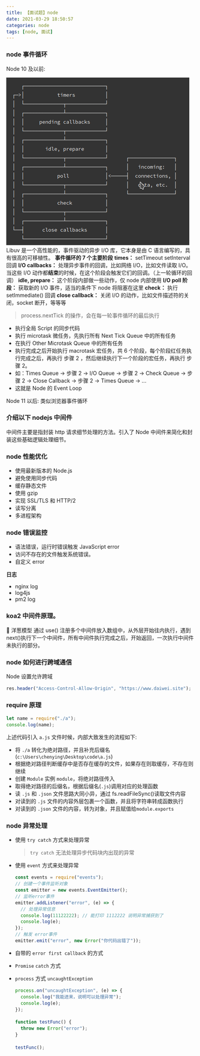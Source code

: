```yaml
---
title: 【面试题】node
date: 2021-03-29 18:50:57
categories: node
tags: [node, 面试]
---
```


### node 事件循环

Node 10 及以前:

![Node 事件循环](./【面试题】node/libuv.png)
Libuv 是一个高性能的，事件驱动的异步 I/O 库，它本身是由 C 语言编写的，具有很高的可移植性。
**事件循环的 7 个主要阶段**
**times：** setTimeout setInterval 回调
**I/O callbacks：** 处理异步事件的回调，比如网络 I/O，比如文件读取 I/O。当这些 I/O 动作都**结束**的时候，在这个阶段会触发它们的回调。（上一轮循环的回调）
**idle, prepare：** 这个阶段内部做一些动作，仅 node 内部使用
**I/O poll 阶段：** 获取新的 I/O 事件，适当的条件下 node 将阻塞在这里
**check：** 执行 setImmediate() 回调
**close callback：** 关闭 I/O 的动作，比如文件描述符的关闭，socket 断开，等等等

> process.nextTick 的操作，会在每一轮事件循环的最后执行

- 执行全局 Script 的同步代码
- 执行 microtask 微任务，先执行所有 Next Tick Queue 中的所有任务
- 在执行 Other Microtask Queue 中的所有任务
- 执行完成之后开始执行 macrotask 宏任务，共 6 个阶段，每个阶段红任务执行完成之后，再执行 步骤 2 ，然后继续执行下一个阶段的宏任务，再执行 步骤 2。
- 如：Times Queue -> 步骤 2 -> I/O Queue -> 步骤 2 -> Check Queue -> 步骤 2 -> Close Callback -> 步骤 2 -> Times Queue -> ...
- 这就是 Node 的 Event Loop

Node 11 以后:
类似浏览器事件循环

### 介绍以下 nodejs 中间件

中间件主要是指封装 http 请求细节处理的方法。引入了 Node 中间件来简化和封装这些基础逻辑处理细节。

### node 性能优化

- 使用最新版本的 Node.js
- 避免使用同步代码
- 缓存静态文件
- 使用 gzip
- 实现 SSL/TLS 和 HTTP/2
- 读写分离
- 多进程架构

### node 错误监控

- 语法错误，运行时错误触发 JavaScript error
- 访问不存在的文件触发系统错误。
- 自定义 error

**日志**

- nginx log
- log4js
- pm2 log

### koa2 中间件原理。

🧅 洋葱模型
通过 use() 注册多个中间件放入数组中，从外层开始往内执行，遇到 next()执行下一个中间件，所有中间件执行完成之后，开始返回，一次执行中间件未执行的部分。

### node 如何进行跨域通信

Node 设置允许跨域

```js
res.header("Access-Control-Allow-Origin", "https://www.daiwei.site");
```

### require 原理

```js
let name = require("./a");
console.log(name);
```

上述代码引入 `a.js` 文件时候，内部大致发生的流程如下:

- 将 `./a` 转化为绝对路径，并且补充后缀名(`c:\Users\chenying\Desktop\code\a.js`)
- 根据绝对路径判断缓存中是否存在缓存的文件，如果存在则取缓存，不存在则继续
- 创建 `Module` 实例 `module`，将绝对路径传入
- 取得绝对路径的后缀名，根据后缀名(`.js`)调用对应的处理函数
- 读 `.js` 和 `.json` 文件思路大同小异，通过 fs.readFileSync()读取文件内容
- 对读到的 `.js` 文件的内容外层包裹一个函数，并且将字符串转成函数执行
- 对读到的 `.json` 文件的内容，转为对象，并且赋值给`module.exports`

### node 异常处理

- 使用 `try catch` 方式来处理异常
  > `try catch` 无法处理异步代码块内出现的异常
- 使用 `event` 方式来处理异常

  ```js
  const events = require("events");
  // 创建一个事件监听对象
  const emitter = new events.EventEmitter();
  // 监听error事件
  emitter.addListener("error", (e) => {
    // 处理异常信息
    console.log(11122222); // 能打印 1112222 说明异常捕获到了
    console.log(e);
  });
  // 触发 error事件
  emitter.emit("error", new Error("你代码出错了"));
  ```

- 自带的 `error first callback` 的方式
- `Promise` `catch` 方式
- `process` 方式 `uncaughtException`

  ```js
  process.on("uncaughtException", (e) => {
    console.log("我能进来，说明可以处理异常");
    console.log(e);
  });

  function testFunc() {
    throw new Error("error");
  }

  testFunc();
  ```
